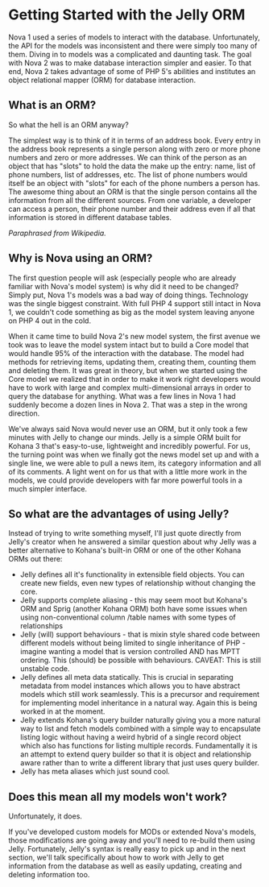 # Getting Started with the Jelly ORM

Nova 1 used a series of models to interact with the database. Unfortunately, the API for the models was inconsistent and there were simply too many of them. Diving in to models was a complicated and daunting task. The goal with Nova 2 was to make database interaction simpler and easier. To that end, Nova 2 takes advantage of some of PHP 5's abilities and institutes an object relational mapper (ORM) for database interaction.

## What is an ORM?

So what the hell is an ORM anyway?

The simplest way is to think of it in terms of an address book. Every entry in the address book represents a single person along with zero or more phone numbers and zero or more addresses. We can think of the person as an object that has "slots" to hold the data the make up the entry: name, list of phone numbers, list of addresses, etc. The list of phone numbers would itself be an object with "slots" for each of the phone numbers a person has. The awesome thing about an ORM is that the single person contains all the information from all the different sources. From one variable, a developer can access a person, their phone number and their address even if all that information is stored in different database tables.

*Paraphrased from Wikipedia.*

## Why is Nova using an ORM?

The first question people will ask (especially people who are already familiar with Nova's model system) is why did it need to be changed? Simply put, Nova 1's models was a bad way of doing things. Technology was the single biggest constraint. With full PHP 4 support still intact in Nova 1, we couldn't code something as big as the model system leaving anyone on PHP 4 out in the cold.

When it came time to build Nova 2's new model system, the first avenue we took was to leave the model system intact but to build a Core model that would handle 95% of the interaction with the database. The model had methods for retrieving items, updating them, creating them, counting them and deleting them. It was great in theory, but when we started using the Core model we realized that in order to make it work right developers would have to work with large and complex multi-dimensional arrays in order to query the database for anything. What was a few lines in Nova 1 had suddenly become a dozen lines in Nova 2. That was a step in the wrong direction.

We've always said Nova would never use an ORM, but it only took a few minutes with Jelly to change our minds. Jelly is a simple ORM built for Kohana 3 that's easy-to-use, lightweight and incredibly powerful. For us, the turning point was when we finally got the news model set up and with a single line, we were able to pull a news item, its category information and all of its comments. A light went on for us that with a little more work in the models, we could provide developers with far more powerful tools in a much simpler interface.

## So what are the advantages of using Jelly?

Instead of trying to write something myself, I'll just quote directly from Jelly's creator when he answered a similar question about why Jelly was a better alternative to Kohana's built-in ORM or one of the other Kohana ORMs out there:

* Jelly defines all it's functionality in extensible field objects. You can create new fields, even new types of relationship without changing the core.
* Jelly supports complete aliasing - this may seem moot but Kohana's ORM and Sprig (another Kohana ORM) both have some issues when using non-conventional column /table names with some types of relationships
* Jelly (will) support behaviours - that is mixin style shared code between different models without being limited to single inheritance of PHP - imagine wanting a model that is version controlled AND has MPTT ordering. This (should) be possible with behaviours. CAVEAT: This is still unstable code.
* Jelly defines all meta data statically. This is crucial in separating metadata from model instances which allows you to have abstract models which still work seamlessly. This is a precursor and requirement for implementing model inheritance in a natural way. Again this is being worked in at the moment.
* Jelly extends Kohana's query builder naturally giving you a more natural way to list and fetch models combined with a simple way to encapsulate listing logic without having a weird hybrid of a single record object which also has functions for listing multiple records. Fundamentally it is an attempt to extend query builder so that it is object and relationship aware rather than to write a different library that just uses query builder.
* Jelly has meta aliases which just sound cool.

## Does this mean all my models won't work?

Unfortunately, it does.

If you've developed custom models for MODs or extended Nova's models, those modifications are going away and you'll need to re-build them using Jelly. Fortunately, Jelly's syntax is really easy to pick up and in the next section, we'll talk specifically about how to work with Jelly to get information from the database as well as easily updating, creating and deleting information too.